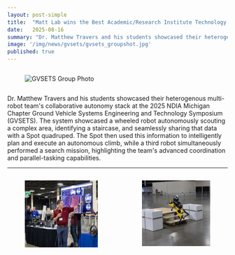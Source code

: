 ```yaml
---
layout: post-simple
title:  "Matt Lab wins the Best Academic/Research Institute Technology Demonstration at GVSETS 2025"
date:   2025-08-16
summary: "Dr. Matthew Travers and his students showcased their heterogenous multi-robot team's collaborative autonomy stack at ..."
image: '/img/news/gvsets/gvsets_groupshot.jpg'
published: true
---
```


<div class="columns is-centered">
    <div class="column is-three-fifths">
        <figure class="image">
            <img src="{{ page.image }}" alt="GVSETS Group Photo">
        </figure>
    </div>
</div>

Dr. Matthew Travers and his students showcased their heterogenous multi-robot team's collaborative autonomy stack at the 2025 NDIA Michigan Chapter Ground Vehicle Systems Engineering and Technology Symposium (GVSETS). The system showcased a wheeled robot autonomously scouting a complex area, identifying a staircase, and seamlessly sharing that data with a Spot quadruped. The Spot then used this information to intelligently plan and execute an autonomous climb, while a third robot simultaneously performed a search mission, highlighting the team's advanced coordination and parallel-tasking capabilities.

---

<div class="columns is-vcentered">
    <div class="column">
        <figure class="image is-4by3">
            <img src="/img/news/gvsets/gvsets_demo_1.jpg" alt="Demonstration in action" style="object-fit: contain;">
        </figure>
    </div>
    <div class="column">
        <figure class="image is-4by3">
            <img src="/img/news/gvsets/gvsets_demo_2.jpg" alt="Spot robot on staircase" style="object-fit: contain;">
        </figure>
    </div>
</div>